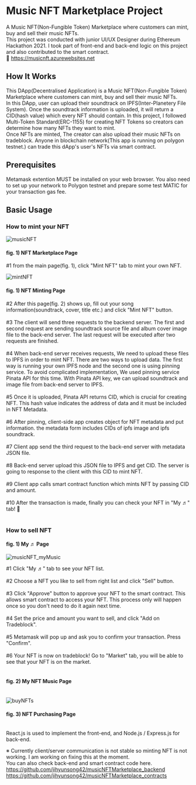 # Music NFT Marketplace Project
A Music NFT(Non-Fungible Token) Marketplace where customers can mint, buy and sell their music NFTs.<br>This project was conducted with junior UI/UX Designer during Ethereum Hackathon 2021. I took part of front-end and back-end logic on this project and also contributed to the smart contract.<br>
🔗 https://musicnft.azurewebsites.net<br>

## How It Works

This DApp(Decentralised Application) is a Music NFT(Non-Fungible Token) Marketplace where customers can mint, buy and sell their music NFTs.<br>In this DApp, user can upload their soundtrack on IPFS(Inter-Planetery File System). Once the soundtrack information is uploaded, it will return a CID(hash value) which every NFT should contain. In this project, I followed Multi-Token Standard(ERC-1155) for creating NFT Tokens so creators can determine how many NFTs they want to mint.<br>Once NFTs are minted, The creator can also upload their music NFTs on tradeblock. Anyone in blockchain network(This app is running on polygon testnet.) can trade this dApp's user's NFTs via smart contract.



## Prerequisites
Metamask extention MUST be installed on your web browser. You also need to set up your network to Polygon testnet and prepare some test MATIC for your transaction gas fee.

## Basic Usage
### How to mint your NFT
![musicNFT](https://user-images.githubusercontent.com/43053791/156318632-ddc3b1c3-956d-4d44-90a0-6d48d0873ae5.PNG)
#### fig. 1) NFT Marketplace Page<br>
#1 from the main page(fig. 1), click "Mint NFT" tab to mint your own NFT.<br>

![mintNFT](https://user-images.githubusercontent.com/43053791/156320508-29dabcd1-42ea-494e-a1c4-c6de25649fbc.PNG)

#### fig. 1) NFT Minting Page<br>
#2 After this page(fig. 2) shows up, fill out your song information(soundtrack, cover, title etc.) and click "Mint NFT" button.<br><br>
#3 The client will send three requests to the backend server. The first and second request are sending soundtrack source file and album cover image file to the back-end server. The last request will be executed after two requests are finished.<br><br>
#4 When back-end server receives requests, We need to upload these files to IPFS in order to mint NFT. There are two ways to upload data. The first way is running your own IPFS node and the second one is using pinning service. To avoid complicated implementation, We used pinning service Pinata API for this time. With Pinata API key, we can upload soundtrack and image file from back-end server to IPFS.<br><br>
#5 Once it is uploaded, Pinata API returns CID, which is crucial for creating NFT. This hash value indicates the address of data and it must be included in NFT Metadata.<br><br>
#6 After pinning, client-side app creates object for NFT metadata and put information. the metadata form includes CIDs of ipfs image and ipfs soundtrack.<br><br>
#7 Client app send the third request to the back-end server with metadata JSON file.<br><br>
#8 Back-end server upload this JSON file to IPFS and get CID. The server is going to response to the client with this CID to mint NFT.<br><br>
#9 Client app calls smart contract function which mints NFT by passing CID and amount.<br><br>
#10 After the transaction is made, finally you can check your NFT in "My ♬" tab! 🎉<br><br>

### How to sell NFT
#### fig. 1) My ♬ Page<br>
![musicNFT_myMusic](https://user-images.githubusercontent.com/43053791/156320633-532c5431-18ee-4aee-ac3b-8bf2a874f680.PNG)

#1 Click "My ♬" tab to see your NFT list.<br><br>
#2 Choose a NFT you like to sell from right list and click "Sell" button.<br><br>
#3 Click "Approve" button to approve your NFT to the smart contract. This allows smart contract to access your NFT. This process only will happen once so you don't need to do it again next time.<br><br>
#4 Set the price and amount you want to sell, and click "Add on Tradeblock".<br><br>
#5 Metamask will pop up and ask you to confirm your transaction. Press "Confirm".<br><br>
#6 Your NFT is now on tradeblock! Go to "Market" tab, you will be able to see that your NFT is on the market.<br><br>

#### fig. 2) My NFT Music Page<br><br>

![buyNFTs](https://user-images.githubusercontent.com/43053791/156320143-fd61ba45-8aa9-4990-a9ed-0d13ca419bed.PNG)



#### fig. 3) NFT Purchasing Page<br><br>

React.js is used to implement the front-end, and Node.js / Express.js for back-end.<br>



※ Currently client/server communication is not stable so minting NFT is not working. I am working on fixing this at the moment.<br>
You can also check back-end and smart contract code here.<br>
https://github.com/jihyunsong42/musicNFTMarketplace_backend<br>
https://github.com/jihyunsong42/musicNFTMarketplace_contracts
